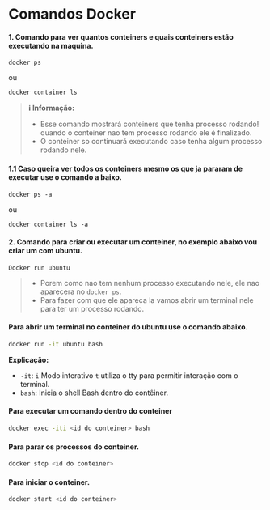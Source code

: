 # Comandos Docker 

#### 1. Comando para ver quantos conteiners e quais conteiners estão executando na maquina.

```
docker ps
```
ou
```
docker container ls
```
> **ℹ️ Informação:** 
> - Esse comando mostrará conteiners que tenha processo rodando! quando o conteiner nao tem processo rodando ele é finalizado.
> - O conteiner so continuará executando caso tenha algum processo rodando nele.

#### 1.1 Caso queira ver todos os conteiners mesmo os que ja pararam de executar use o comando a baixo.

```
docker ps -a
```
ou
```
docker container ls -a
```
#### 2. Comando para criar ou executar um conteiner, no exemplo abaixo vou criar um com ubuntu.

```
Docker run ubuntu
```
> - Porem como nao tem nenhum processo executando nele, ele nao aparecera no `docker ps`.
> - Para fazer com que ele apareca la vamos abrir um terminal nele para ter um processo rodando.

#### Para abrir um terminal no conteiner do ubuntu use o comando abaixo.

```bash
docker run -it ubuntu bash
```
**Explicação:**

-  `-it`: `i` Modo interativo `t` utiliza o tty para  permitir interação com o terminal.
-  `bash`: Inicia o shell Bash dentro do contêiner.

#### Para executar um comando dentro do conteiner 

```bash
docker exec -iti <id do conteiner> bash
```

#### Para parar os processos do conteiner.

```bash
docker stop <id do conteiner>
```

#### Para iniciar o conteiner.

```bash
docker start <id do conteiner>
```


































